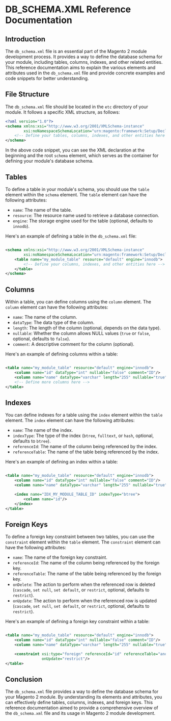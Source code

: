 # DB_SCHEMA.XML Reference Documentation

## Introduction

The `db_schema.xml` file is an essential part of the Magento 2 module development process. It provides a way to define
the database schema for your module, including tables, columns, indexes, and other related entities. This reference
documentation aims to explain the various elements and attributes used in the `db_schema.xml` file and provide concrete
examples and code snippets for better understanding.

## File Structure

The `db_schema.xml` file should be located in the `etc` directory of your module. It follows a specific XML structure,
as follows:

```xml
<?xml version="1.0"?>
<schema xmlns:xsi="http://www.w3.org/2001/XMLSchema-instance"
        xsi:noNamespaceSchemaLocation="urn:magento:framework:Setup/Declaration/Schema/etc/schema.xsd">
    <!-- Define your tables, columns, indexes, and other entities here -->
</schema>
```

In the above code snippet, you can see the XML declaration at the beginning and the root `schema` element, which serves
as the container for defining your module's database schema.

## Tables

To define a table in your module's schema, you should use the `table` element within the `schema` element. The `table`
element can have the following attributes:

- `name`: The name of the table.
- `resource`: The resource name used to retrieve a database connection.
- `engine`: The storage engine used for the table (optional, defaults to `innodb`).

Here's an example of defining a table in the `db_schema.xml` file:

```xml

<schema xmlns:xsi="http://www.w3.org/2001/XMLSchema-instance"
        xsi:noNamespaceSchemaLocation="urn:magento:framework:Setup/Declaration/Schema/etc/schema.xsd">
    <table name="my_module_table" resource="default" engine="innodb">
        <!-- Define your columns, indexes, and other entities here -->
    </table>
</schema>
```

## Columns

Within a table, you can define columns using the `column` element. The `column` element can have the following
attributes:

- `name`: The name of the column.
- `dataType`: The data type of the column.
- `length`: The length of the column (optional, depends on the data type).
- `nullable`: Whether the column allows NULL values (`true` or `false`, optional, defaults to `false`).
- `comment`: A descriptive comment for the column (optional).

Here's an example of defining columns within a table:

```xml

<table name="my_module_table" resource="default" engine="innodb">
    <column name="id" dataType="int" nullable="false" comment="ID"/>
    <column name="name" dataType="varchar" length="255" nullable="true"/>
    <!-- Define more columns here -->
</table>
```

## Indexes

You can define indexes for a table using the `index` element within the `table` element. The `index` element can have
the following attributes:

- `name`: The name of the index.
- `indexType`: The type of the index (`btree`, `fulltext`, or `hash`, optional, defaults to `btree`).
- `referenceId`: The name of the column being referenced by the index.
- `referenceTable`: The name of the table being referenced by the index.

Here's an example of defining an index within a table:

```xml

<table name="my_module_table" resource="default" engine="innodb">
    <column name="id" dataType="int" nullable="false" comment="ID"/>
    <column name="name" dataType="varchar" length="255" nullable="true"/>

    <index name="IDX_MY_MODULE_TABLE_ID" indexType="btree">
        <column name="id"/>
    </index>
</table>
```

## Foreign Keys

To define a foreign key constraint between two tables, you can use the `constraint` element within the `table` element.
The `constraint` element can have the following attributes:

- `name`: The name of the foreign key constraint.
- `referenceId`: The name of the column being referenced by the foreign key.
- `referenceTable`: The name of the table being referenced by the foreign key.
- `onDelete`: The action to perform when the referenced row is deleted (`cascade`, `set null`, `set default`,
  or `restrict`, optional, defaults to `restrict`).
- `onUpdate`: The action to perform when the referenced row is updated (`cascade`, `set null`, `set default`,
  or `restrict`, optional, defaults to `restrict`).

Here's an example of defining a foreign key constraint within a table:

```xml

<table name="my_module_table" resource="default" engine="innodb">
    <column name="id" dataType="int" nullable="false" comment="ID"/>
    <column name="name" dataType="varchar" length="255" nullable="true"/>

    <constraint xsi:type="foreign" referenceId="id" referenceTable="another_module_table" onDelete="cascade"
                onUpdate="restrict"/>
</table>
```

## Conclusion

The `db_schema.xml` file provides a way to define the database schema for your Magento 2 module. By understanding its
elements and attributes, you can effectively define tables, columns, indexes, and foreign keys. This reference
documentation aimed to provide a comprehensive overview of the `db_schema.xml` file and its usage in Magento 2 module
development.
